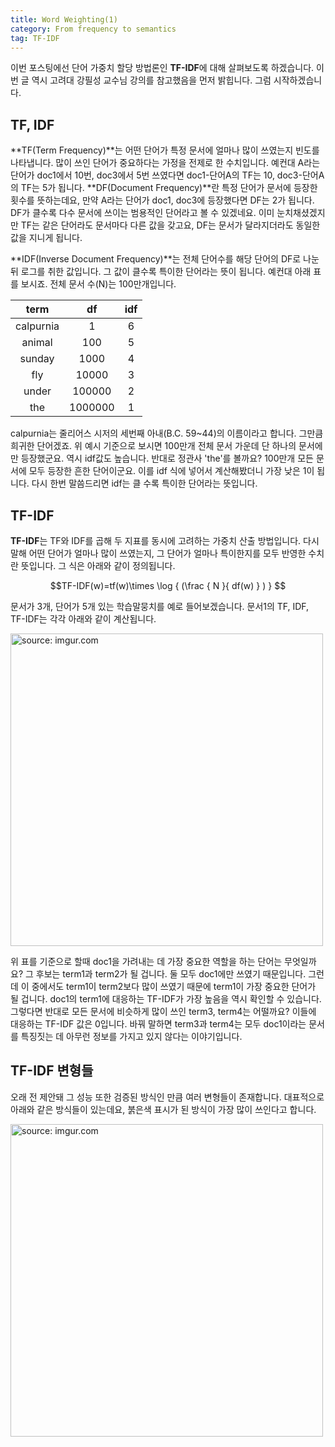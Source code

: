 ```yaml
---
title: Word Weighting(1)
category: From frequency to semantics
tag: TF-IDF
---
```


이번 포스팅에선 단어 가중치 할당 방법론인 **TF-IDF**에 대해 살펴보도록 하겠습니다. 이번 글 역시 고려대 강필성 교수님 강의를 참고했음을 먼저 밝힙니다. 그럼 시작하겠습니다.



## TF, IDF

**TF(Term Frequency)**는 어떤 단어가 특정 문서에 얼마나 많이 쓰였는지 빈도를 나타냅니다. 많이 쓰인 단어가 중요하다는 가정을 전제로 한 수치입니다. 예컨대 A라는 단어가 doc1에서 10번, doc3에서 5번 쓰였다면 doc1-단어A의 TF는 10, doc3-단어A의 TF는 5가 됩니다. **DF(Document Frequency)**란 특정 단어가 문서에 등장한 횟수를 뜻하는데요, 만약 A라는 단어가 doc1, doc3에 등장했다면 DF는 2가 됩니다. DF가 클수록 다수 문서에 쓰이는 범용적인 단어라고 볼 수 있겠네요. 이미 눈치채셨겠지만 TF는 같은 단어라도 문서마다 다른 값을 갖고요, DF는 문서가 달라지더라도 동일한 값을 지니게 됩니다.

**IDF(Inverse Document Frequency)**는 전체 단어수를 해당 단어의 DF로 나눈 뒤 로그를 취한 값입니다. 그 값이 클수록 특이한 단어라는 뜻이 됩니다. 예컨대 아래 표를 보시죠. 전체 문서 수(N)는 100만개입니다.

|   term    |   df    | idf  |
| :-------: | :-----: | :--: |
| calpurnia |    1    |  6   |
|  animal   |   100   |  5   |
|  sunday   |  1000   |  4   |
|    fly    |  10000  |  3   |
|   under   | 100000  |  2   |
|    the    | 1000000 |  1   |

calpurnia는 줄리어스 시저의 세번째 아내(B.C. 59~44)의 이름이라고 합니다. 그만큼 희귀한 단어겠죠. 위 예시 기준으로 보시면 100만개 전체 문서 가운데 단 하나의 문서에만 등장했군요. 역시 idf값도 높습니다. 반대로 정관사 'the'를 볼까요? 100만개 모든 문서에 모두 등장한 흔한 단어이군요. 이를 idf 식에 넣어서 계산해봤더니 가장 낮은 1이 됩니다. 다시 한번 말씀드리면 idf는 클 수록 특이한 단어라는 뜻입니다.



## TF-IDF

**TF-IDF**는 TF와 IDF를 곱해 두 지표를 동시에 고려하는 가중치 산출 방법입니다. 다시 말해 어떤 단어가 얼마나 많이 쓰였는지, 그 단어가 얼마나 특이한지를 모두 반영한 수치란 뜻입니다. 그 식은 아래와 같이 정의됩니다.

$$TF-IDF(w)=tf(w)\times \log { (\frac { N }{ df(w) } ) } $$

문서가 3개, 단어가 5개 있는 학습말뭉치를 예로 들어보겠습니다. 문서1의 TF, IDF, TF-IDF는 각각 아래와 같이 계산됩니다.

<a href="http://imgur.com/bo1ZTm5"><img src="http://i.imgur.com/bo1ZTm5.png" width="500px" title="source: imgur.com" /></a>

위 표를 기준으로 할때 doc1을 가려내는 데 가장 중요한 역할을 하는 단어는 무엇일까요? 그 후보는 term1과 term2가 될 겁니다. 둘 모두 doc1에만 쓰였기 때문입니다. 그런데 이 중에서도 term1이 term2보다 많이 쓰였기 때문에 term1이 가장 중요한 단어가 될 겁니다. doc1의 term1에 대응하는 TF-IDF가 가장 높음을 역시 확인할 수 있습니다. 그렇다면 반대로 모든 문서에 비슷하게 많이 쓰인 term3, term4는 어떨까요? 이들에 대응하는 TF-IDF 값은 0입니다. 바꿔 말하면 term3과 term4는 모두 doc1이라는 문서를 특징짓는 데 아무런 정보를 가지고 있지 않다는 이야기입니다.



## TF-IDF 변형들

오래 전 제안돼 그 성능 또한 검증된 방식인 만큼 여러 변형들이 존재합니다. 대표적으로 아래와 같은 방식들이 있는데요, 붉은색 표시가 된 방식이 가장 많이 쓰인다고 합니다.

<a href="http://imgur.com/cTYKdhr"><img src="http://i.imgur.com/cTYKdhr.png" width="500px" title="source: imgur.com" /></a>

